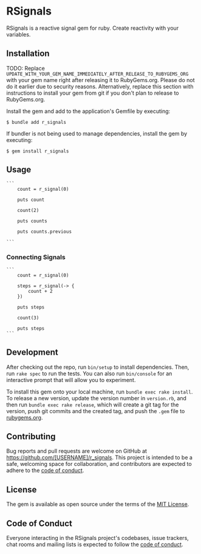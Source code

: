 # RSignals

RSignals is a reactive signal gem for ruby. Create reactivity with your variables.


## Installation

TODO: Replace `UPDATE_WITH_YOUR_GEM_NAME_IMMEDIATELY_AFTER_RELEASE_TO_RUBYGEMS_ORG` with your gem name right after releasing it to RubyGems.org. Please do not do it earlier due to security reasons. Alternatively, replace this section with instructions to install your gem from git if you don't plan to release to RubyGems.org.

Install the gem and add to the application's Gemfile by executing:

    $ bundle add r_signals

If bundler is not being used to manage dependencies, install the gem by executing:

    $ gem install r_signals

## Usage

    ```
        count = r_signal(0)
        
        puts count

        count(2)

        puts counts

        puts counts.previous

    ```

### Connecting Signals
    ```
        count = r_signal(0)

        steps = r_signal(-> {
            count + 2
        })

        puts steps

        count(3)

        puts steps
    ```

## Development

After checking out the repo, run `bin/setup` to install dependencies. Then, run `rake spec` to run the tests. You can also run `bin/console` for an interactive prompt that will allow you to experiment.

To install this gem onto your local machine, run `bundle exec rake install`. To release a new version, update the version number in `version.rb`, and then run `bundle exec rake release`, which will create a git tag for the version, push git commits and the created tag, and push the `.gem` file to [rubygems.org](https://rubygems.org).

## Contributing

Bug reports and pull requests are welcome on GitHub at https://github.com/[USERNAME]/r_signals. This project is intended to be a safe, welcoming space for collaboration, and contributors are expected to adhere to the [code of conduct](https://github.com/[USERNAME]/r_signals/blob/master/CODE_OF_CONDUCT.md).

## License

The gem is available as open source under the terms of the [MIT License](https://opensource.org/licenses/MIT).

## Code of Conduct

Everyone interacting in the RSignals project's codebases, issue trackers, chat rooms and mailing lists is expected to follow the [code of conduct](https://github.com/[USERNAME]/r_signals/blob/master/CODE_OF_CONDUCT.md).
